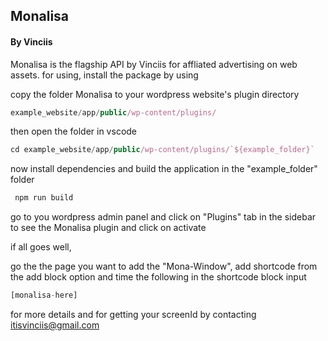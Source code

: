 ## Monalisa 
#### By Vinciis
Monalisa is the flagship API by Vinciis for affliated advertising on web assets.
for using, install the package by using 

copy the folder Monalisa to your wordpress website's plugin directory
```JavaScript
example_website/app/public/wp-content/plugins/
```
then open the folder in vscode

```JavaScript
cd example_website/app/public/wp-content/plugins/`${example_folder}`
```

now install dependencies and build the application in the "example_folder" folder

```JavaScript
 npm run build
```

go to you wordpress admin panel and click on "Plugins" tab in the sidebar to see the Monalisa plugin and click on activate 

if all goes well,

go the the page you want to add the "Mona-Window", add shortcode from the add block option
and time the following in the shortcode block input
```JavaScript
[monalisa-here]
```

for more details and for getting your screenId by contacting itisvinciis@gmail.com
